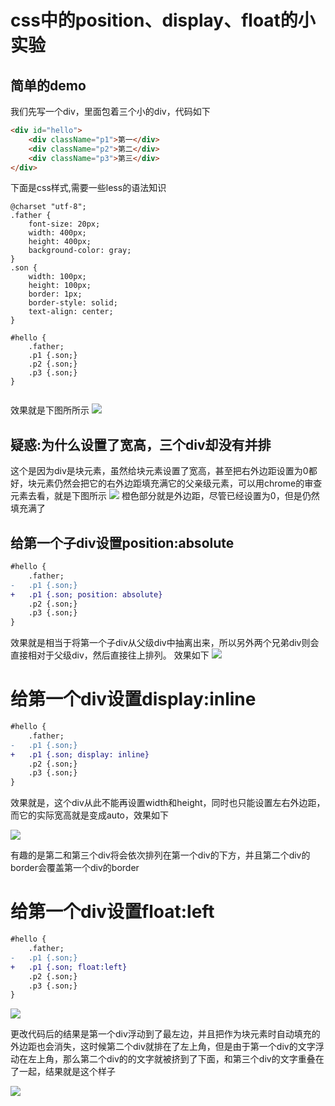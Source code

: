 # css中的position、display、float的小实验

## 简单的demo
我们先写一个div，里面包着三个小的div，代码如下
```html
<div id="hello">
    <div className="p1">第一</div>
    <div className="p2">第二</div>
    <div className="p3">第三</div>
</div>

```
下面是css样式,需要一些less的语法知识
```less
@charset "utf-8";
.father {
    font-size: 20px;
    width: 400px;
    height: 400px;
    background-color: gray;
}
.son {
    width: 100px;
    height: 100px;
    border: 1px;
    border-style: solid;
    text-align: center;
}

#hello {
    .father;
    .p1 {.son;}
    .p2 {.son;}
    .p3 {.son;}
}


```

效果就是下图所所示
![](https://github.com/yooocen/dadaLearningBlogs/raw/master/rescource/1.jpg)

## 疑惑:为什么设置了宽高，三个div却没有并排
这个是因为div是块元素，虽然给块元素设置了宽高，甚至把右外边距设置为0都好，块元素仍然会把它的右外边距填充满它的父亲级元素，可以用chrome的审查元素去看，就是下图所示
![](https://github.com/yooocen/dadaLearningBlogs/raw/master/rescource/2.png)
橙色部分就是外边距，尽管已经设置为0，但是仍然填充满了

## 给第一个子div设置position:absolute
```diff
#hello {
    .father;
-   .p1 {.son;}
+   .p1 {.son; position: absolute}
    .p2 {.son;}
    .p3 {.son;}
}
```

效果就是相当于将第一个子div从父级div中抽离出来，所以另外两个兄弟div则会直接相对于父级div，然后直接往上排列。
效果如下
![](https://github.com/yooocen/dadaLearningBlogs/raw/master/rescource/3.png)

# 给第一个div设置display:inline

```diff
#hello {
    .father;
-   .p1 {.son;}
+   .p1 {.son; display: inline}
    .p2 {.son;}
    .p3 {.son;}
}
```

效果就是，这个div从此不能再设置width和height，同时也只能设置左右外边距，而它的实际宽高就是变成auto，效果如下

![](https://github.com/yooocen/dadaLearningBlogs/raw/master/rescource/4.png)

有趣的是第二和第三个div将会依次排列在第一个div的下方，并且第二个div的border会覆盖第一个div的border

# 给第一个div设置float:left

```diff
#hello {
    .father;
-   .p1 {.son;}
+   .p1 {.son; float:left}
    .p2 {.son;}
    .p3 {.son;}
}
```

![](https://github.com/yooocen/dadaLearningBlogs/raw/master/rescource/5.png)

更改代码后的结果是第一个div浮动到了最左边，并且把作为块元素时自动填充的外边距也会消失，这时候第二个div就排在了左上角，但是由于第一个div的文字浮动在左上角，那么第二个div的的文字就被挤到了下面，和第三个div的文字重叠在了一起，结果就是这个样子

![](https://github.com/yooocen/dadaLearningBlogs/raw/master/rescource/6.png)